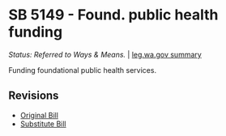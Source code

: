 # SB 5149 - Found. public health funding
*Status: Referred to Ways & Means.* | [leg.wa.gov summary](https://app.leg.wa.gov/billsummary?BillNumber=5149&Year=2021)

Funding foundational public health services.

## Revisions
* [Original Bill](1/)
* [Substitute Bill](S/)